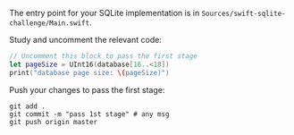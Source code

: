 The entry point for your SQLite implementation is in `Sources/swift-sqlite-challenge/Main.swift`.

Study and uncomment the relevant code: 

```swift
// Uncomment this block to pass the first stage
let pageSize = UInt16(database[16..<18])
print("database page size: \(pageSize)")
```

Push your changes to pass the first stage:

```
git add .
git commit -m "pass 1st stage" # any msg
git push origin master
```

